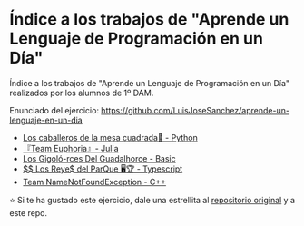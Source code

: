 # Índice a los trabajos de "Aprende un Lenguaje de Programación en un Día"

Índice a los trabajos de "Aprende un Lenguaje de Programación en un Día" realizados por los alumnos de 1º DAM.

Enunciado del ejercicio: <https://github.com/LuisJoseSanchez/aprende-un-lenguaje-en-un-dia>

* [Los caballeros de la mesa cuadrada🐇 - Python](https://github.com/BeTheVal/aprende-un-lenguaje-en-un-dia)
* [『Team Euphoria』- Julia](https://github.com/PabloLuisMolinaBlanes/aprende-un-lenguaje-en-un-dia)
* [Los Gigoló-rces Del Guadalhorce - Basic](https://github.com/VictorGallardo/aprende-un-lenguaje-en-un-dia)
* [$$ Los Reye$ del ParQue 🖥🏆 - Typescript](https://github.com/ismaelpacheco13/aprende-un-lenguaje-en-un-dia)
* [Team NameNotFoundException - C++](https://github.com/Frankcs96/aprende-un-lenguaje-en-un-dia)

:star: Si te ha gustado este ejercicio, dale una estrellita al [repositorio original](https://github.com/LuisJoseSanchez/aprende-un-lenguaje-en-un-dia) y a este repo.
